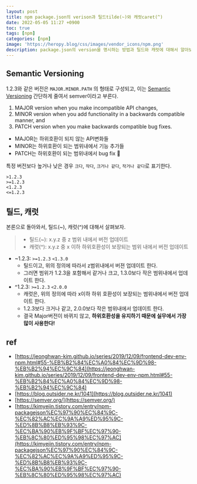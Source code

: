 ```yaml
---
layout: post
title: npm package.json의 verison과 틸드tilde(~)와 캐럿caret(^)
date: 2022-05-05 11:27 +0900
toc: true
tags: [npm]
categories: [npm]
image: 'https://heropy.blog/css/images/vendor_icons/npm.png'
description: package.json의 version을 명시하는 방법과 틸드와 캐럿에 대해서 알아보자
---
```


## Semantic Versioning

1.2.3와 같은 버전은 `MAJOR.MINOR.PATH` 의 형태로 구성되고, 이는 [Semantic Versioning](https://semver.org/) 간단하게 줄여서 semver이라고 부른다. 

1. MAJOR version when you make incompatible API changes,
2. MINOR version when you add functionality in a backwards compatible manner, and
3. PATCH version when you make backwards compatible bug fixes.



- MAJOR는 하위호환이 되지 않는 API변화들
- MINOR는 하위호환이 되는 범위내에서 기능 추가들
- PATCH는 하위호환이 되는 범위내에서 bug fix 🐞



특정 버전보다 높거나 낮은 경우 `크다`, `작다`, `크거나 같다`, `작거나 같다`로 표기한다.

```
>1.2.3
>=1.2.3
<1.2.3
<=1.2.3
```





## 틸드, 캐럿

본론으로 돌아와서, 틸드(~), 캐럿(^)에 대해서 살펴보자. 

> - 틸드(~): x.y.z 중 z 범위 내에서 버전 업데이트
> - 캐럿(^): x.y.z 중 x 이하 하위호환성이 보장되는 범위 내에서 버전 업데이트


- ~1.2.3: `>=1.2.3`    `<1.3.0` 
  - 틸드이고, 위의 정의에 따라서 z범위내에서 버젼 업데이트 한다. 
  - 그러면 범위가 1.2.3을 포함해서 같거나 크고, 1.3.0보다 작은 범위내에서 업데이트 한다. 
- ^1.2.3: `>=1.2.3`  `<2.0.0`
  - 캐럿은, 위의 정의에 따라 x이하 하위 호환성이 보장되는 범위내에서 버전 업데이트 한다. 
  - 1.2.3보다 크거나 같고, 2.0.0보다 작은 범위내에서 업데이트 한다. 
  - 결국 Major버전이 바뀌지 않고, **하위호환성을 유지하기 때문에 실무에서 가장 많이 사용한다!**







## ref

- [https://jeonghwan-kim.github.io/series/2019/12/09/frontend-dev-env-npm.html#55-%EB%B2%84%EC%A0%84%EC%9D%98-%EB%B2%94%EC%9C%84](https://jeonghwan-kim.github.io/series/2019/12/09/frontend-dev-env-npm.html#55-%EB%B2%84%EC%A0%84%EC%9D%98-%EB%B2%94%EC%9C%84)
- [https://blog.outsider.ne.kr/1041](https://blog.outsider.ne.kr/1041)
- [https://semver.org/](https://semver.org/)
- [https://kimyejin.tistory.com/entry/npm-packagejson%EC%97%90%EC%84%9C-%EC%82%AC%EC%9A%A9%ED%95%9C-%ED%8B%B8%EB%93%9C-%EC%BA%90%EB%9F%BF%EC%97%90-%EB%8C%80%ED%95%98%EC%97%AC](https://kimyejin.tistory.com/entry/npm-packagejson%EC%97%90%EC%84%9C-%EC%82%AC%EC%9A%A9%ED%95%9C-%ED%8B%B8%EB%93%9C-%EC%BA%90%EB%9F%BF%EC%97%90-%EB%8C%80%ED%95%98%EC%97%AC)
